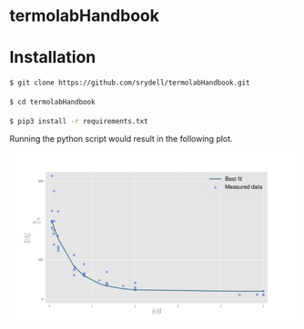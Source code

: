 # termolabHandbook

# Installation

```bash
$ git clone https://github.com/srydell/termolabHandbook.git

$ cd termolabHandbook

$ pip3 install -r requirements.txt
```

Running the python script would result in the following plot.

![alt text](nitrogenEnthalpy.png)
